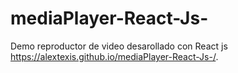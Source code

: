 # mediaPlayer-React-Js-
Demo reproductor de video desarollado con React js
 https://alextexis.github.io/mediaPlayer-React-Js-/.
